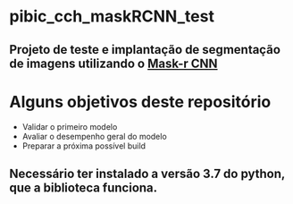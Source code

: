 # pibic_cch_maskRCNN_test

## Projeto de teste e implantação de segmentação de imagens utilizando o <a href="https://github.com/matterport/Mask_RCNN">Mask-r CNN</a>
<h1>Alguns objetivos deste repositório</h1>
<ul>
  <li> Validar o primeiro modelo</li>
  <li> Avaliar o desempenho geral do modelo</li>
  <li> Preparar a próxima possível build</li>
</ul>


## Necessário ter instalado a versão 3.7 do python, que a biblioteca funciona.
